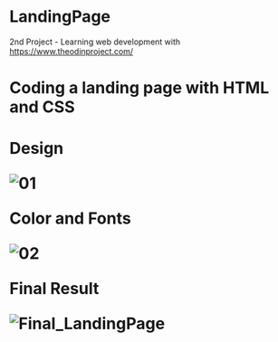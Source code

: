# LandingPage
2nd Project - Learning web development with https://www.theodinproject.com/

<h1>Coding a landing page with HTML and CSS<h1>

Design

![01](https://user-images.githubusercontent.com/122730242/212753396-d39a189f-ff95-452c-80b6-5b524e71aace.png)

Color and Fonts

![02](https://user-images.githubusercontent.com/122730242/212753458-d55b45fb-4137-4ac6-b2b9-799662ea26d0.png)

Final Result

![Final_LandingPage](https://user-images.githubusercontent.com/122730242/213236583-17231357-7e35-44d6-974c-14d2a931750d.png)
